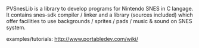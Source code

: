 PVSnesLib is a library to develop programs for Nintendo SNES in C langage. It contains snes-sdk compiler / linker and a library (sources included) which offer facilities to use backgrounds / sprites / pads / music & sound on SNES system.

examples/tutorials: http://www.portabledev.com/wiki/

